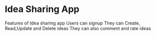 # Idea Sharing App

Features of Idea sharing app
	Users can signup 
	They can Create, Read,Update and Delete ideas
	They can also comment and rate ideas
	

